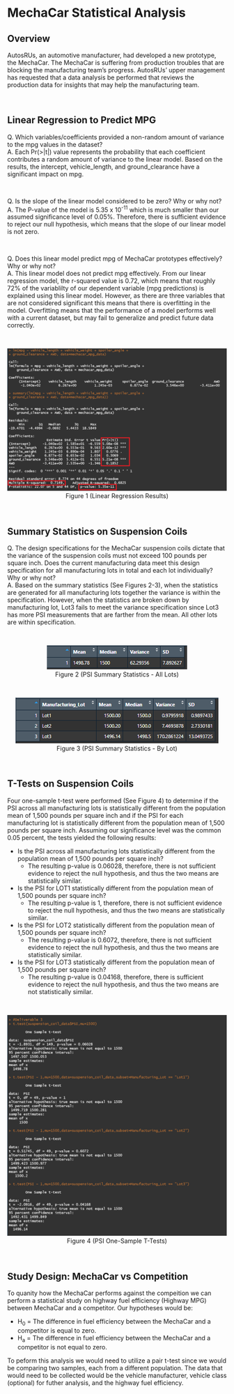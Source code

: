 # **MechaCar Statistical Analysis**

## **Overview**
AutosRUs, an automotive manufacturer, had developed a new prototype, the MechaCar. The MechaCar is suffering from production troubles that are blocking the manufacturing team’s progress. AutosRUs’ upper management has requested that a data analysis be performed that reviews the production data for insights that may help the manufacturing team.

<br>

## **Linear Regression to Predict MPG**

Q. Which variables/coefficients provided a non-random amount of variance to the mpg values in the dataset?
<br>
A. Each Pr(>|t|) value represents the probability that each coefficient contributes a random amount of variance to the linear model. Based on the results, the intercept, vehicle_length, and ground_clearance have a significant impact on mpg.

<br>

Q. Is the slope of the linear model considered to be zero? Why or why not?
<br>
A. The P-value of the model is 5.35 x 10<sup>-11</sup> which is much smaller than our assumed significance level of 0.05%. Therefore, there is sufficient evidence to reject our null hypothesis, which means that the slope of our linear model is not zero.

<br>

Q. Does this linear model predict mpg of MechaCar prototypes effectively? Why or why not?
<br>
A. This linear model does not predict mpg effectively. From our linear regression model, the r-squared value is 0.72, which means that roughly 72% of the variablilty of our dependent variable (mpg predictions) is explained using this linear model. However, as there are three variables that are not considered significant this means that there is overfitting in the model. Overfitting means that the performance of a model performs well with a current dataset, but may fail to generalize and predict future data correctly.

<br>
<p align="center">
    <img src="Images/Deliverable1.PNG">
    Figure 1 (Linear Regression Results)
</p>
<br>

## **Summary Statistics on Suspension Coils**
Q. The design specifications for the MechaCar suspension coils dictate that the variance of the suspension coils must not exceed 100 pounds per square inch. Does the current manufacturing data meet this design specification for all manufacturing lots in total and each lot individually? Why or why not?
<br>
A. Based on the summary statistics (See Figures 2-3), when the statistics are generated for all manufacturing lots together the variance is within the specification. However, when the statistics are broken down by manufacturing lot, Lot3 fails to meet the variance specification since Lot3 has more PSI measurements that are farther from the mean. All other lots are within specification. 

<br>
<p align="center">
    <img src="Images/Deliverable2_2.PNG"><br>
    Figure 2 (PSI Summary Statistics - All Lots)
</p>
<br>

<p align="center">
    <img src="Images/Deliverable2_1.PNG"><br>
    Figure 3 (PSI Summary Statistics - By Lot)
</p>
<br>

## **T-Tests on Suspension Coils**
Four one-sample t-test were performed (See Figure 4) to determine if the PSI across all manufacturing lots is statistically different from the population mean of 1,500 pounds per square inch and if the PSI for each manufacturing lot is statistically different from the population mean of 1,500 pounds per square inch. Assuming our significance level was the common 0.05 percent, the tests yielded the following results:

- Is the PSI across all manufacturing lots statistically different from the population mean of 1,500 pounds per square inch?
    - The resulting p-value is 0.06028, therefore, there is not sufficient evidence to reject the null hypothesis, and thus the two means are statistically similar.
- Is the PSI for LOT1 statistically different from the population mean of 1,500 pounds per square inch?
    - The resulting p-value is 1, therefore, there is not sufficient evidence to reject the null hypothesis, and thus the two means are statistically similar.
- Is the PSI for LOT2 statistically different from the population mean of 1,500 pounds per square inch?
    - The resulting p-value is 0.6072, therefore, there is not sufficient evidence to reject the null hypothesis, and thus the two means are statistically similar.
- Is the PSI for LOT3 statistically different from the population mean of 1,500 pounds per square inch?
    - The resulting p-value is 0.04168, therefore, there is sufficient evidence to reject the null hypothesis, and thus the two means are not statistically similar.

<br>
<p align="center">
    <img src="Images/Deliverable3.PNG"><br>
    Figure 4 (PSI One-Sample T-Tests)
</p>
<br>

## **Study Design: MechaCar vs Competition**
To quanity how the MechaCar performs against the compeition we can perform a statistical study on highway fuel efficiency (Highway MPG) between MechaCar and a competitor. Our hypotheses would be:
- H<sub>0</sub> = The difference in fuel efficiency between the MechaCar and a competitor is equal to zero.
- H<sub>a</sub> = The difference in fuel efficiency between the MechaCar and a competitor is not equal to zero.

To peform this analysis we would need to utilize a pair t-test since we would be comparing two samples, each from a different population. The data that would need to be collected would be the vehicle manufacturer, vehicle class (optional) for futher analysis, and the highway fuel efficiency.
